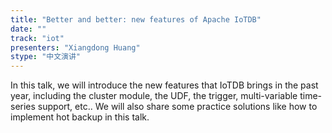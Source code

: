 ```yaml
---
title: "Better and better: new features of Apache IoTDB"
date: "" 
track: "iot"
presenters: "Xiangdong Huang"
stype: "中文演讲"
---
```

In this talk, we will introduce the new features that IoTDB brings in the past year, including the cluster module, the UDF, the trigger, multi-variable time-series support, etc.. 
 We will also share some practice solutions like how to implement hot backup in this talk.